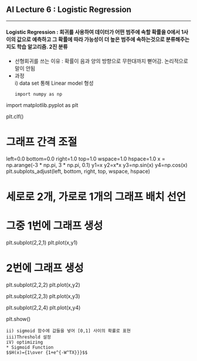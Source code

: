 ## AI Lecture 6 : Logistic Regression
---  
#### **Logistic Regression** : 회귀를 사용하여 데이터가 어떤 범주에 속할 확률을 0에서 1사이의 값으로 예측하고 그 확률에 따라 가능성이 더 높은 범주에 속하는것으로 분류해주는 지도 학습 알고리즘. 2진 분류
* 선형회귀를 쓰는 이유 : 확률이 음과 양의 방향으로 무한대까지 뻗어감. 논리적으로 말이 안됨
* 과정   
  i) data set 통해 Linear model 형성   
  ```
  import numpy as np
import matplotlib.pyplot as plt

plt.clf()
# 그래프 간격 조절
left=0.0
bottom=0.0
right=1.0
top=1.0
wspace=1.0
hspace=1.0
x = np.arange(-3 * np.pi, 3 * np.pi, 0.1)
y1=x
y2=x*x
y3=np.sin(x)
y4=np.cos(x)
plt.subplots_adjust(left, bottom, right, top, wspace, hspace)
# 세로로 2개, 가로로 1개의 그래프 배치 선언
# 그중 1번에 그래프 생성
plt.subplot(2,2,1)
plt.plot(x,y1)

# 2번에 그래프 생성
plt.subplot(2,2,2)
plt.plot(x,y2)

plt.subplot(2,2,3)
plt.plot(x,y3)

plt.subplot(2,2,4)
plt.plot(x,y4)

plt.show()

  ```
  ii) sigmoid 함수에 값들을 넣어 [0,1] 사이의 확률로 표현   
  iii)Threshold 설정   
  iV) optimizing   
  * Sigmoid Function
  $$H(x)={1\over {1+e^{-W^TX}}}$$
